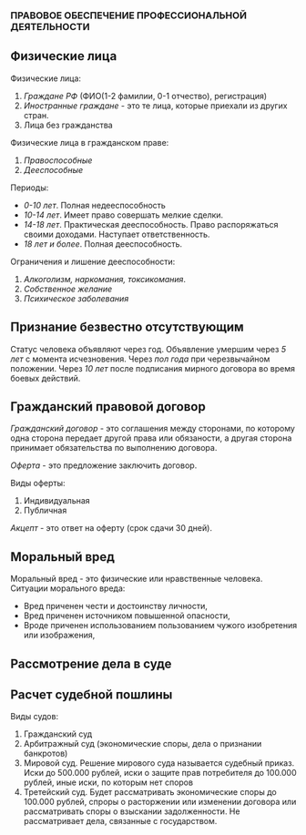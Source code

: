 ### ПРАВОВОЕ ОБЕСПЕЧЕНИЕ ПРОФЕССИОНАЛЬНОЙ ДЕЯТЕЛЬНОСТИ

## Физические лица

Физические лица:

1. *Граждане РФ* (ФИО(1-2 фамилии, 0-1 отчество), регистрация)
2. *Иностранные граждане* - это те лица, которые приехали из других стран.
3. Лица без гражданства

Физические лица в гражданском праве:

1. *Правоспособные*
2. *Дееспособные*

Периоды: 

- *0-10 лет*. Полная недееспособность
- *10-14 лет*. Имеет право совершать мелкие сделки.
- *14-18 лет*. Практическая дееспособность. Право распоряжаться своими доходами. Наступает ответственность.
- *18 лет и более*. Полная дееспособность.

Ограничения и лишение дееспособности:

1. *Алкоголизм, наркомания, токсикомания*.
2. *Собственное желание*
3. *Психическое заболевания*

## Признание безвестно отсутствующим

Статус человека объявляют через год.
Объявление умершим через *5 лет* с момента исчезновения.
Через *пол года* при черезвычайном положении.
Через *10 лет* после подписания мирного договора во время боевых действий.

## Гражданский правовой договор 

*Гражданский договор* - это соглашения между сторонами, по которому одна сторона передает другой права или обязаности, а другая сторона принимает обязательства по выполнению договора.

*Оферта* - это предложение заключить договор.

Виды оферты:

1. Индивидуальная
2. Публичная

*Акцепт* - это ответ на оферту (срок сдачи 30 дней).




## Моральный вред

Моральный вред - это физические или нравственные человека.
Ситуации морального вреда:
- Вред приченен чести и достоинству личности,
- Вред приченен источником повышенной опасности,
- Вроде приченен использованием пользованием чужого изобретения или изображения,

## Рассмотрение дела в суде

## Расчет судебной пошлины

Виды судов:
1. Гражданский суд 
2. Арбитражный суд (экономические споры, дела о признании банкротов)
3. Мировой суд. Решение мирового суда называется судебный приказ. Иски до 500.000 рублей, иски о защите прав потребителя до 100.000 рублей, иные иски, по которым нет споров
4. Третейский суд. Будет рассматривать экономические споры до 100.000 рублей, спроры о расторжении или изменении договора или рассматривать споры о взыскании задолженности. Не рассматривает дела, связанные с государством.